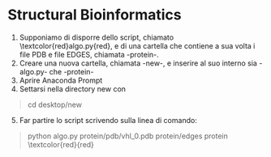 # Structural Bioinformatics
1. Supponiamo di disporre dello script, chiamato \textcolor{red}algo.py{red}, e di una cartella che contiene a sua volta 
   i file PDB e file EDGES, chiamata -protein-. 
2. Creare una nuova cartella, chiamata -new-, e inserire al suo interno sia -algo.py- che -protein-
3. Aprire Anaconda Prompt
4. Settarsi nella directory new con
> cd desktop/new
5. Far partire lo script scrivendo sulla linea di comando:
> python algo.py protein/pdb/vhl_0.pdb protein/edges protein
\textcolor{red}{red}
